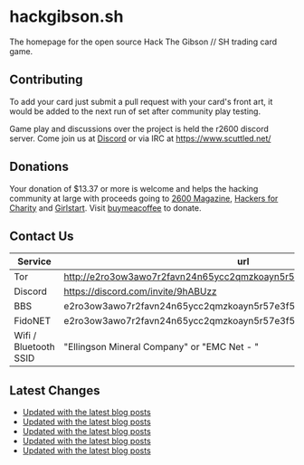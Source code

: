 # hackgibson.sh
The homepage for the open source Hack The Gibson // SH trading card game.


## Contributing

To add your card just submit a pull request with your card's front art, it would be added to the next run of set after community play testing.

Game play and discussions over the project is held the r2600 discord server. Come join us at [Discord](https://discord.com/invite/9hABUzz) or via IRC at https://www.scuttled.net/


## Donations

Your donation of $13.37 or more is welcome and helps the hacking community at large with proceeds going to [2600 Magazine](https://2600.com/), [Hackers for Charity](https://hackersforcharity.org) and [Girlstart](https://girlstart.org).  Visit [buymeacoffee](https://www.buymeacoffee.com/hackgibson.sh) to donate.


## Contact Us

Service | url
-|-
Tor | http://e2ro3ow3awo7r2favn24n65ycc2qmzkoayn5r57e3f56nvjwdcgg32ad.onion
Discord | https://discord.com/invite/9hABUzz
BBS | e2ro3ow3awo7r2favn24n65ycc2qmzkoayn5r57e3f56nvjwdcgg32ad.onion:23
FidoNET | e2ro3ow3awo7r2favn24n65ycc2qmzkoayn5r57e3f56nvjwdcgg32ad.onion:24554
Wifi / Bluetooth SSID | "Ellingson Mineral Company" or "EMC Net - <fidonet address>"

## Latest Changes
<!-- BLOG-POST-LIST:START -->
- [Updated with the latest blog posts](https://github.com/DFW2600/hackgibson.sh/commit/94687041333f48a651b0c8a8a356794006cc78bb)
- [Updated with the latest blog posts](https://github.com/DFW2600/hackgibson.sh/commit/0f22fc79df704639c20bae55e5da1ea0b965a57d)
- [Updated with the latest blog posts](https://github.com/DFW2600/hackgibson.sh/commit/e87c04fdb46a431fdd6f6c175b944824cdd24ec2)
- [Updated with the latest blog posts](https://github.com/DFW2600/hackgibson.sh/commit/2c620b9cffd30a9d8195decae8f39edd83673973)
- [Updated with the latest blog posts](https://github.com/DFW2600/hackgibson.sh/commit/93a4f7696e1f48dcac17cba289a88536d215821f)
<!-- BLOG-POST-LIST:END -->

